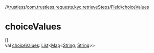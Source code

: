 //[trustless](../../../index.md)/[com.trustless.requests.kyc.retrieveSteps](../index.md)/[Field](index.md)/[choiceValues](choice-values.md)

# choiceValues

[]\
val [choiceValues](choice-values.md): [List](https://kotlinlang.org/api/latest/jvm/stdlib/kotlin.collections/-list/index.html)&lt;[Map](https://kotlinlang.org/api/latest/jvm/stdlib/kotlin.collections/-map/index.html)&lt;[String](https://kotlinlang.org/api/latest/jvm/stdlib/kotlin/-string/index.html), [String](https://kotlinlang.org/api/latest/jvm/stdlib/kotlin/-string/index.html)&gt;&gt;
